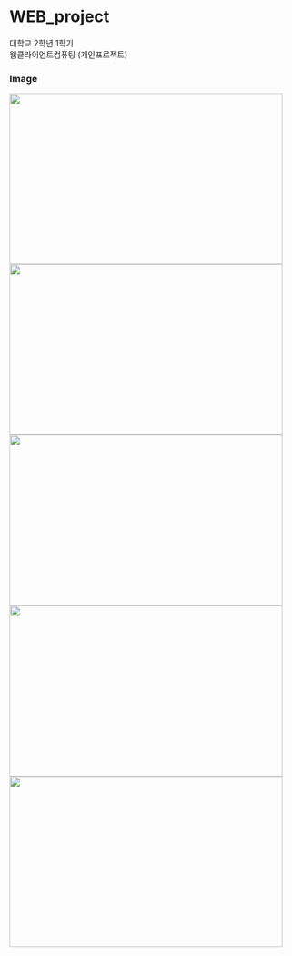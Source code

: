 # WEB_project
대학교 2학년 1학기   
웹클라이언트컴퓨팅 (개인프로젝트)

### Image
<img src = https://user-images.githubusercontent.com/94786383/143526794-f2c31786-7614-4d9d-80d8-ad3939518c55.PNG width='480' height='300' >
<img src = https://user-images.githubusercontent.com/94786383/143526796-22fa2430-cc47-4406-ab97-15a813e4178d.PNG width='480' height='300' >
<img src = https://user-images.githubusercontent.com/94786383/143526797-b05c8a95-83e3-4724-8c78-7a48d44ebb37.PNG width='480' height='300' >
<img src = https://user-images.githubusercontent.com/94786383/143526690-c1ab4d59-c063-4352-9826-330e3aab72da.PNG width='480' height='300' >
<img src = https://user-images.githubusercontent.com/94786383/143526711-71b5fbeb-9492-4286-b5e2-af92a72fe0ef.PNG width='480' height='300' >

